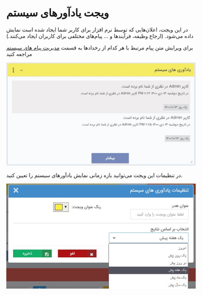 # ویجت یادآورهای سیستم  

در این ویجت، اعلان‌هایی که توسط نرم افزار برای کاربر شما ایجاد شده است نمایش داده می‌شود. (ارجاع وظیفه، فرآیندها و ... پیام‌های مختلفی برای کاربران ایجاد می‌کنند.)

برای ویرایش متن پیام مرتبط با هر کدام از رخدادها به قسمت [مدیریت پیام های سیستم](https://github.com/1stco/PayamGostarDocs/blob/master/Help/Basic-Information/Manage-system-messages/Manage-system-messages.md)  مراجعه کنید

![](NotificationWidget.jpg)

در تنظیمات این ویجت می‌توانید بازه زمانی نمایش یادآورهای سیستم را تعیین کنید.

![](Systemnotifications2.jpg)




